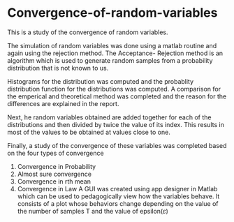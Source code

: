 # Convergence-of-random-variables
This is a study of the convergence of random variables.

The simulation of random variables was done using a matlab routine and again using the rejection method. The Acceptance- Rejection method is an algorithm which is used to generate random samples from a probability distribution that is not known to us.

Histograms for the distribution was computed and the probablity distribution function for the distributions was computed. A comparison for the emperical and theoretical method was completed and the reason for the differences are explained in the report.

Next, he random variables obtained are added together for each of the distributions and then divided by twice the value of its index. This results in most of the values to be obtained at values close to one.

Finally, a study of the convergence of these variables was completed based on the four types of convergence

1. Convergence in Probability
2. Almost sure convergence
3. Convergence in rth mean
4. Convergence in Law
A GUI was created using app designer in Matlab which can be used to pedagogically view how the variables behave. It consists of a plot whose behaviors change depending on the value of the number of samples T and the value of epsilon(𝜀)
